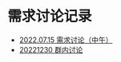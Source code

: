 # 需求讨论记录

- [2022.07.15 需求讨论（中午）](./discussion_07_15.md)
- [20221230 群内讨论](./discussion_20221230.md)
